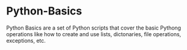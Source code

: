 # Python-Basics

Python Basics are a set of Python scripts that cover the basic Pythong operations 
like how to create and use lists, dictonaries, file operations, exceptions, etc.
